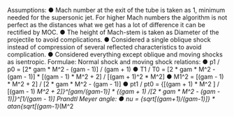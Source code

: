 Assumptions:
● Mach number at the exit of the tube is taken as 1, minimum needed
for the supersonic jet. For higher Mach numbers the algorithm is not
perfect as the distances what we get has a lot of difference it can be
rectified by MOC.
● The height of Mach-stem is taken as Diameter of the projectile to
avoid complications.
● Considered a single oblique shock instead of compression of several
reflected characteristics to avoid complication.
● Considered everything except oblique and moving shocks as
isentropic.
Formulae:
Normal shock and moving shock relations:
● p1 / p0 = [2* gam * M^2 - (gam - 1)] / (gam + 1)
● T1 / T0 = [2 * gam * M^2 - (gam - 1)] * [(gam - 1) * M^2 + 2] / [(gam + 1)^2 * M^2]
● M1^2 = [(gam - 1) * M^2 + 2] / [2 * gam * M^2 - (gam - 1)]
● pt1 / pt0 = {[(gam + 1) * M^2 ] / [(gam - 1) *M^2 + 2]}^[gam/(gam-1)] * {(gam + 1) /[2 *
gam * M^2 - (gam - 1)]}^[1/(gam - 1)]
Prandtl Meyer angle:
● nu = {sqrt[(gam+1)/(gam-1)]} * atan{sqrt[(gam-1)*(M^2
